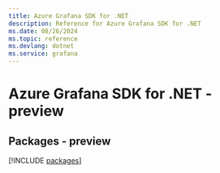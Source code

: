 ```yaml
---
title: Azure Grafana SDK for .NET
description: Reference for Azure Grafana SDK for .NET
ms.date: 08/26/2024
ms.topic: reference
ms.devlang: dotnet
ms.service: grafana
---
```

# Azure Grafana SDK for .NET - preview
## Packages - preview
[!INCLUDE [packages](grafana-index.md)]